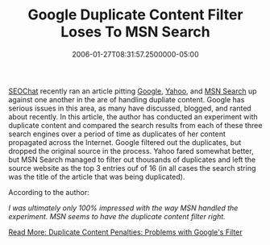 ﻿---
title: Google Duplicate Content Filter Loses To MSN Search
date: "2006-01-27T08:31:57.2500000-05:00"
description: SEOChat recently ran an article pitting Google, Yahoo, and [MSN
featuredImage: img/google-duplicate-content-filter-loses-to-msn-search-featured.png
---

[SEOChat](http://www.seochat.com/) recently ran an article pitting [Google](http://google.com/), [Yahoo](http://yahoo.com/), and [MSN Search](http://search.msn.com/) up against one another in the are of handling dupliate content. Google has serious issues in this area, as many have discussed, blogged, and ranted about recently. In this article, the author has conducted an experiment with duplicate content and compared the search results from each of these three search engines over a period of time as duplicates of her content propagated across the Internet. Google filtered out the duplicates, but dropped the original source in the process. Yahoo fared somewhat better, but MSN Search managed to filter out thousands of duplicates and left the source website as the top 3 entries ouf of 16 (in all cases the search string was the title of the article that was being duplicated).

According to the author:

*I was ultimately only 100% impressed with the way MSN handled the experiment. MSN seems to have the duplicate content filter right.*

[Read More: Duplicate Content Penalties: Problems with Google's Filter](http://www.seochat.com/c/a/Google-Optimization-Help/Duplicate-Content-Penalties-Problems-with-Googles-Filter)

